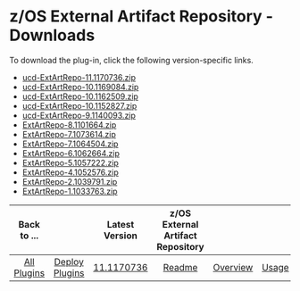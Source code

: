 # z/OS External Artifact Repository - Downloads

To download the plug-in, click the following version-specific links.

- [ucd-ExtArtRepo-11.1170736.zip](https://raw.githubusercontent.com/UrbanCode/IBM-UCD-PLUGINS/main/files/zOS-external-artifact-download/ucd-ExtArtRepo-11.1170736.zip) 
- [ucd-ExtArtRepo-10.1169084.zip](https://raw.githubusercontent.com/UrbanCode/IBM-UCD-PLUGINS/main/files/zOS-external-artifact-download/ucd-ExtArtRepo-10.1169084.zip)
- [ucd-ExtArtRepo-10.1162509.zip](https://raw.githubusercontent.com/UrbanCode/IBM-UCD-PLUGINS/main/files/zOS-external-artifact-download/ucd-ExtArtRepo-10.1162509.zip)
- [ucd-ExtArtRepo-10.1152827.zip](https://raw.githubusercontent.com/UrbanCode/IBM-UCD-PLUGINS/main/files/zOS-external-artifact-download/ucd-ExtArtRepo-10.1152827.zip)
- [ucd-ExtArtRepo-9.1140093.zip](https://raw.githubusercontent.com/UrbanCode/IBM-UCD-PLUGINS/main/files/zOS-external-artifact-download/ucd-ExtArtRepo-9.1140093.zip)
- [ExtArtRepo-8.1101664.zip](https://raw.githubusercontent.com/UrbanCode/IBM-UCD-PLUGINS/main/files/zOS-external-artifact-download/ExtArtRepo-8.1101664.zip)
- [ExtArtRepo-7.1073614.zip](https://raw.githubusercontent.com/UrbanCode/IBM-UCD-PLUGINS/main/files/zOS-external-artifact-download/ExtArtRepo-7.1073614.zip)
- [ExtArtRepo-7.1064504.zip](https://raw.githubusercontent.com/UrbanCode/IBM-UCD-PLUGINS/main/files/zOS-external-artifact-download/ExtArtRepo-7.1064504.zip)
- [ExtArtRepo-6.1062664.zip](https://raw.githubusercontent.com/UrbanCode/IBM-UCD-PLUGINS/main/files/zOS-external-artifact-download/ExtArtRepo-6.1062664.zip)
- [ExtArtRepo-5.1057222.zip](https://raw.githubusercontent.com/UrbanCode/IBM-UCD-PLUGINS/main/files/zOS-external-artifact-download/ExtArtRepo-5.1057222.zip)
- [ExtArtRepo-4.1052576.zip](https://raw.githubusercontent.com/UrbanCode/IBM-UCD-PLUGINS/main/files/zOS-external-artifact-download/ExtArtRepo-4.1052576.zip)
- [ExtArtRepo-2.1039791.zip](https://raw.githubusercontent.com/UrbanCode/IBM-UCD-PLUGINS/main/files/zOS-external-artifact-download/ExtArtRepo-2.1039791.zip)
- [ExtArtRepo-1.1033763.zip](https://raw.githubusercontent.com/UrbanCode/IBM-UCD-PLUGINS/main/files/zOS-external-artifact-download/ExtArtRepo-1.1033763.zip)

|          Back to ...          |                                |                                                                  Latest Version                                                                   | z/OS External Artifact Repository ||||
|:-----------------------------:|:------------------------------:|:-------------------------------------------------------------------------------------------------------------------------------------------------:|:---------------------------------:| :---: | :---: | :---: |
| [All Plugins](../../index.md) | [Deploy Plugins](../README.md) | [11.1170736](https://raw.githubusercontent.com/UrbanCode/IBM-UCD-PLUGINS/main/files/zOS-external-artifact-download/ucd-ExtArtRepo-11.1170736.zip) |        [Readme](README.md)        |[Overview](overview.md)|[Usage](usage.md)|[Steps](steps.md)|
